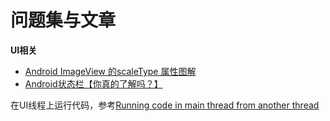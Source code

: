 # 问题集与文章

**UI相关**

+ [Android ImageView 的scaleType 属性图解](https://www.jianshu.com/p/32e335d5b842)
+ [Android状态栏【你真的了解吗？】](https://www.jianshu.com/p/1f2ce8209f24)

在UI线程上运行代码，参考[Running code in main thread from another thread](https://stackoverflow.com/questions/11123621/running-code-in-main-thread-from-another-thread)

